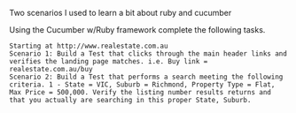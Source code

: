 Two scenarios I used to learn a bit about ruby and cucumber

Using the Cucumber w/Ruby framework complete the following tasks.

    Starting at http://www.realestate.com.au 
    Scenario 1: Build a Test that clicks through the main header links and verifies the landing page matches. i.e. Buy link = realestate.com.au/buy
    Scenario 2: Build a Test that performs a search meeting the following criteria. 1 - State = VIC, Suburb = Richmond, Property Type = Flat, Max Price = 500,000. Verify the listing number results returns and that you actually are searching in this proper State, Suburb.

    